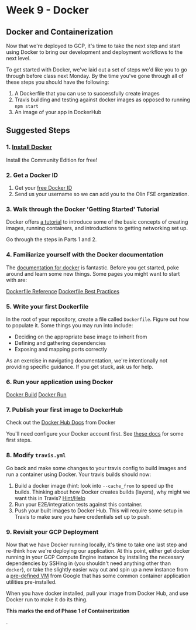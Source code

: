 # Week 9 - Docker

## Docker and Containerization

Now that we're deployed to GCP, it's time to take the next step and start using Docker to bring our development and deployment workflows to the next level.

To get started with Docker, we've laid out a set of steps we'd like you to go through before class next Monday. By the time you've gone through all of these steps you should have the following:

1. A Dockerfile that you can use to successfully create images
2. Travis building and testing against docker images as opposed to running `npm start`
3. An image of your app in DockerHub

## Suggested Steps

### 1. [Install Docker](https://docs.docker.com/install/#updates-and-patches)

Install the Community Edition for free!

### 2. Get a Docker ID

1. Get your [free Docker ID](https://docs.docker.com/docker-hub/accounts/)
2. Send us your username so we can add you to the Olin FSE organization.

### 3. Walk through the Docker 'Getting Started' Tutorial

Docker offers [a tutorial](https://docs.docker.com/get-started/) to introduce some of the basic concepts of creating images, running containers, and introductions to getting networking set up.

Go through the steps in Parts 1 and 2.

### 4. Familiarize yourself with the Docker documentation

The [documentation for docker](https://docs.docker.com/) is fantastic. Before you get started, poke around and learn some new things. Some pages you might want to start with are:

[Dockerfile Reference](https://docs.docker.com/engine/reference/builder/#usage) [Dockerfile Best Practices](https://docs.docker.com/develop/develop-images/dockerfile_best-practices/#the-dockerfile-instructions)

### 5. Write your first Dockerfile

In the root of your repository, create a file called `Dockerfile`. Figure out how to populate it. Some things you may run into include:

* Deciding on the appropriate base image to inherit from
* Defining and gathering dependencies
* Exposing and mapping ports correctly

As an exercise in navigating documentation, we're intentionally not providing specific guidance. If you get stuck, ask us for help.

### 6. Run your application using Docker

[Docker Build](https://docs.docker.com/engine/reference/commandline/build/) [Docker Run](https://docs.docker.com/engine/reference/run/)

### 7. Publish your first image to DockerHub

Check out the [Docker Hub Docs](https://docs.docker.com/docker-hub/repos/#webhooks) from Docker

You'll need configure your Docker account first. See [these docs](https://docs.docker.com/docker-cloud/builds/push-images/) for some first steps.

### 8. Modify `travis.yml`

Go back and make some changes to your travis config to build images and run a container using Docker. Your travis builds should now:

1. Build a docker image \(hint: look into `--cache_from` to speed up the builds. Thinking about how Docker creates builds \(layers\), why might we want this in Travis? [Hint/Help](https://medium.com/mobileforgood/coding-tips-patterns-for-continuous-integration-with-docker-on-travis-ci-9cedb8348a62)
2. Run your E2E/integration tests against this container. 
3. Push your built images to Docker Hub. This will require some setup in Travis to make sure you have credentials set up to push. 

### 9. Revisit your GCP Deployment

Now that we have Docker running locally, it's time to take one last step and re-think how we're deploying our application. At this point, either get docker running in your GCP Compute Engine instance by installing the necessary dependencies by SSHing in \(you shouldn't need anything other than `docker`\), or take the slightly easier way out and spin up a new instance from a [pre-defined VM](https://cloud.google.com/compute/docs/images#os-compute-support) from Google that has some common container application utilities pre-installed.

When you have docker installed, pull your image from Docker Hub, and use Docker run to make it do its thing.

**This marks the end of Phase 1 of Containerization**

.

